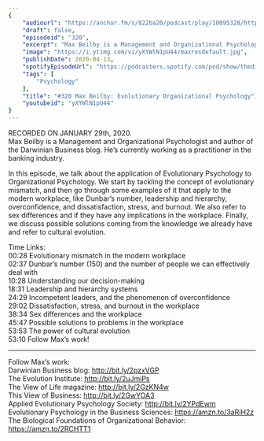 ```yaml
---
{
	"audiourl": "https://anchor.fm/s/822ba20/podcast/play/10095328/https%3A%2F%2Fd3ctxlq1ktw2nl.cloudfront.net%2Fproduction%2F2020-0-31%2F46166502-44100-2-97af92474d3b4.m4a",
	"draft": false,
	"episodeid": "320",
	"excerpt": "Max Beilby is a Management and Organizational Psychologist and author of the Darwinian Business blog. He’s currently working as a practitioner in the banking industry.",
	"image": "https://i.ytimg.com/vi/yXYWlN1pU44/maxresdefault.jpg",
	"publishDate": 2020-04-13,
	"spotifyEpisodeUrl": "https://podcasters.spotify.com/pod/show/thedissenter/episodes/320-Max-Beilby-Evolutionary-Organizational-Psychology-eaij90",
	"tags": [
		"Psychology"
	],
	"title": "#320 Max Beilby: Evolutionary Organizational Psychology",
	"youtubeid": "yXYWlN1pU44"
}
---
```

RECORDED ON JANUARY 29th, 2020.  
Max Beilby is a Management and Organizational Psychologist and author of the Darwinian Business blog. He’s currently working as a practitioner in the banking industry.

In this episode, we talk about the application of Evolutionary Psychology to Organizational Psychology. We start by tackling the concept of evolutionary mismatch, and then go through some examples of it that apply to the modern workplace, like Dunbar’s number, leadership and hierarchy, overconfidence, and dissatisfaction, stress, and burnout. We also refer to sex differences and if they have any implications in the workplace. Finally, we discuss possible solutions coming from the knowledge we already have and refer to cultural evolution.

Time Links:  
<time>00:28</time> Evolutionary mismatch in the modern workplace  
<time>02:37</time> Dunbar’s number (150) and the number of people we can effectively deal with  
<time>10:28</time> Understanding our decision-making  
<time>18:31</time> Leadership and hierarchy systems  
<time>24:29</time> Incompetent leaders, and the phenomenon of overconfidence  
<time>29:02</time> Dissatisfaction, stress, and burnout in the workplace  
<time>38:34</time> Sex differences and the workplace  
<time>45:47</time> Possible solutions to problems in the workplace  
<time>53:53</time> The power of cultural evolution  
<time>53:10</time> Follow Max’s work!

---

Follow Max’s work:  
Darwinian Business blog: http://bit.ly/2pzxVGP  
The Evolution Institute: http://bit.ly/2uJmiPs  
The View of Life magazine: http://bit.ly/2GzKN4w  
This View of Business: http://bit.ly/2GwYOA3  
Applied Evolutionary Psychology Society: http://bit.ly/2YPdEwm  
Evolutionary Psychology in the Business Sciences: https://amzn.to/3aRiH2z  
The Biological Foundations of Organizational Behavior: https://amzn.to/2RCHTT1
